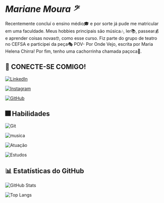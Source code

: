 # _________Mariane Moura  𝄢_________

Recentemente concluí o ensino médio🎓 e por sorte já pude me matricular em uma faculdade. Meus hobbies principais são música🎶, ler📚, passear💰 e aprender coisas novas🤓, como esse curso. Fiz parte do grupo de teatro no CEFSA e participei da peça🎭 POV- Por Onde Vejo, escrita por Maria Helena Chirra! Por fim, tenho uma cachorrinha chamada paçoca🐶.


## 📲 CONECTE-SE COMIGO! 

[![LinkedIn](https://img.shields.io/badge/LinkedIn-0077B5?style=for-the-badge&logo=linkedin&logoColor=white)](www.linkedin.com/in/mariane-santana-de-moura/) 

[![Instagram](https://img.shields.io/badge/-Instagram-%23E4405F?style=for-the-badge&logo=instagram&logoColor=white)](https://www.instagram.com/marii._.mouraa/profilecard/?igsh=OHFwYW9xeHF0bmYz)

[![GitHub](https://img.shields.io/badge/GitHub-100000?style=for-the-badge&logo=github&logoColor=white)](https://github.com/MariiMoura)


##  🎆 Habilidades 

![Git](https://img.shields.io/badge/GIT-E44C30?style=for-the-badge&logo=git&logoColor=white)

![musica](https://img.shields.io/badge/🎶Music-100000?style=for-the-badge&hub&logoColor=white)

![Atuação](https://img.shields.io/badge/🎭Theater-%23E4405F?style=for-the-badge&logologoColor=white)

![Estudos](https://img.shields.io/badge/📚Study&Books-%23E4405F?style=for-the-badge&logologoColor=white)



## 📊 Estatísticas do GitHub

![GitHub Stats](https://github-readme-stats.vercel.app/api?username=MariiMoura&theme=transparent&bg_color=000&border_color=30A3DC&show_icons=true&icon_color=30A3DC&title_color=E94D5F&text_color=FFF)

![Top Langs](https://github-readme-stats-git-masterrstaa-rickstaa.vercel.app/api/top-langs/?username=MariiMoura&layout=compact&bg_color=000&border_color=30A3DC&title_color=E94D5F&text_color=FFF)
